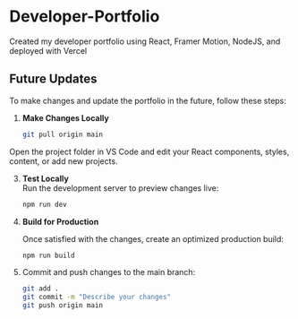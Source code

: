 # Developer-Portfolio
Created my developer portfolio using React, Framer Motion, NodeJS, and deployed with Vercel

## Future Updates

To make changes and update the portfolio in the future, follow these steps:

1. **Make Changes Locally**  
   ```bash
   git pull origin main
   
Open the project folder in VS Code and edit your React components, styles, content, or add new projects.

3. **Test Locally**  
   Run the development server to preview changes live:  
   ```bash
   npm run dev
4. **Build for Production**

   Once satisfied with the changes, create an optimized production build:

   ```bash
   npm run build

5. Commit and push changes to the main branch:

   ```bash
   git add .
   git commit -m "Describe your changes"
   git push origin main

